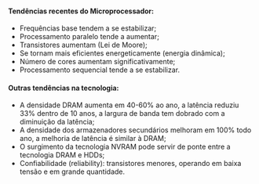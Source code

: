  #### Tendências recentes do Microprocessador:
- Frequências base tendem a se estabilizar;
- Processamento paralelo tende a aumentar;
- Transistores aumentam (Lei de Moore);
- Se tornam mais eficientes energeticamente (energia dinâmica);
- Número de cores aumentam significativamente;
- Processamento sequencial tende a se estabilizar.

#### Outras tendências na tecnologia:
- A densidade DRAM aumenta em 40-60% ao ano, a latência reduziu 33% dentro de 10 anos, a largura de banda tem dobrado com a diminuição da latência;
- A densidade dos armazenadores secundários melhoram em 100% todo ano, a melhoria de latência é similar à DRAM;
- O surgimento da tecnologia NVRAM pode servir de ponte entre a tecnologia DRAM e HDDs;
- Confiabilidade (reliability): transistores menores, operando em baixa tensão e em grande quantidade.

